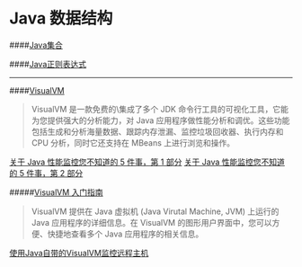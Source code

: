 Java 数据结构
==========

####[Java集合](http://www.blogjava.net/EvanLiu/archive/2007/11/12/159884.html)

####[Java正则表达式](http://www.java3z.com/cwbwebhome/article/article8/Regex/Java.Regex.Tutorial.html)

--------------------------------------------------



####[VisualVM ](http://www.ibm.com/developerworks/cn/java/j-lo-visualvm/)  
>VisualVM 是一款免费的\集成了多个 JDK 命令行工具的可视化工具，它能为您提供强大的分析能力，对 Java 应用程序做性能分析和调优。这些功能包括生成和分析海量数据、跟踪内存泄漏、监控垃圾回收器、执行内存和 CPU 分析，同时它还支持在 MBeans 上进行浏览和操作。

[关于 Java 性能监控您不知道的 5 件事，第 1 部分](http://www.ibm.com/developerworks/cn/java/j-5things7.html#ibm-pcon)
[关于 Java 性能监控您不知道的 5 件事，第 2 部分](http://www.ibm.com/developerworks/cn/java/j-5things8.html#ibm-pcon)

#####[VisualVM 入门指南](http://visualvm.java.net/zh_CN/gettingstarted.html)    
>VisualVM 提供在 Java 虚拟机 (Java Virutal Machine, JVM) 上运行的 Java 应用程序的详细信息。在 VisualVM 的图形用户界面中，您可以方便、快捷地查看多个 Java 应用程序的相关信息。   
 
[使用Java自带的VisualVM监控远程主机](http://zlj214.iteye.com/blog/1221242)